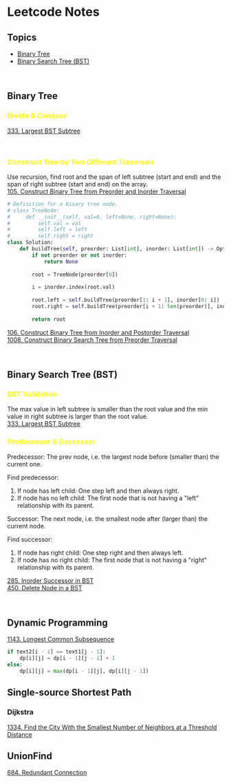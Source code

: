 # Leetcode Notes
## Topics
- [Binary Tree](#binary-tree)
- [Binary Search Tree (BST)](#binary-search-tree)

&nbsp;

## Binary Tree <a id="binary-tree"></a>

### <span style="color:yellow">Divide & Conquer</span>
[333. Largest BST Subtree](https://leetcode.com/problems/largest-bst-subtree/)  

&nbsp;

### <span style="color:yellow">Construct Tree by Two Different Traversals</span>
Use recursion, find root and the span of left subtree (start and end) and the span of right subtree (start and end) on the array.  
[105. Construct Binary Tree from Preorder and Inorder Traversal](https://leetcode.com/problems/construct-binary-tree-from-preorder-and-inorder-traversal/)  
```python
# Definition for a binary tree node.
# class TreeNode:
#     def __init__(self, val=0, left=None, right=None):
#         self.val = val
#         self.left = left
#         self.right = right
class Solution:
    def buildTree(self, preorder: List[int], inorder: List[int]) -> Optional[TreeNode]:
        if not preorder or not inorder:
            return None
        
        root = TreeNode(preorder[0])
        
        i = inorder.index(root.val)
        
        root.left = self.buildTree(preorder[1: i + 1], inorder[0: i])
        root.right = self.buildTree(preorder[i + 1: len(preorder)], inorder[i + 1: len(preorder)])
        
        return root
```
[106. Construct Binary Tree from Inorder and Postorder Traversal](https://leetcode.com/problems/construct-binary-tree-from-inorder-and-postorder-traversal/)  
[1008. Construct Binary Search Tree from Preorder Traversal](https://leetcode.com/problems/construct-binary-search-tree-from-preorder-traversal/)



&nbsp;

## Binary Search Tree (BST) <a id="binary-search-tree"></a>

### <span style="color:yellow">BST Validation</span>
The max value in left subtree is smaller than the root value and the min value in right subtree is larger than the root value.  
[333. Largest BST Subtree](https://leetcode.com/problems/largest-bst-subtree/)

### <span style="color:yellow">Predecessor & Successor</span>
Predecessor: The prev node, i.e. the largest node before (smaller than) the current one.  

Find predecessor:  
1. If node has left child: One step left and then always right.
2. If node has no left child: The first node that is not having a "left" relationship with its parent.

Successor: The next node, i.e. the smallest node after (larger than) the current node.

Find successor:  
1. If node has right child: One step right and then always left.
2. If node has no right child: The first node that is not having a "right" relationship with its parent.

[285. Inorder Successor in BST](https://leetcode.com/problems/inorder-successor-in-bst/)  
[450. Delete Node in a BST](https://leetcode.com/problems/delete-node-in-a-bst/)

&nbsp;

## Dynamic Programming <a id="dynamic-programming"></a>
[1143. Longest Common Subsequence](https://leetcode.com/problems/longest-common-subsequence/)
```python
if text2[i - 1] == text1[j - 1]:
    dp[i][j] = dp[i - 1][j - 1] + 1
else:
    dp[i][j] = max(dp[i - 1][j], dp[i][j - 1])
```

## Single-source Shortest Path <a id="single-source-shortest-path"></a>
### Dijkstra
[1334. Find the City With the Smallest Number of Neighbors at a Threshold Distance](https://leetcode.com/problems/find-the-city-with-the-smallest-number-of-neighbors-at-a-threshold-distance/)

## UnionFind
[684. Redundant Connection](https://leetcode.com/problems/redundant-connection/)
